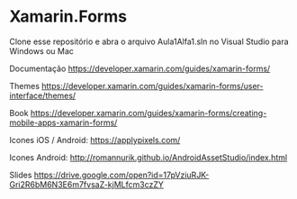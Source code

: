 # Xamarin.Forms

Clone esse repositório e abra o arquivo Aula1Alfa1.sln no Visual Studio para Windows ou Mac

Documentação
https://developer.xamarin.com/guides/xamarin-forms/

Themes
https://developer.xamarin.com/guides/xamarin-forms/user-interface/themes/

Book
https://developer.xamarin.com/guides/xamarin-forms/creating-mobile-apps-xamarin-forms/

Icones iOS / Android: https://applypixels.com/

Icones Android: http://romannurik.github.io/AndroidAssetStudio/index.html

Slides
https://drive.google.com/open?id=17pVziuRJK-Gri2R6bM6N3E6m7fvsaZ-kjMLfcm3czZY
